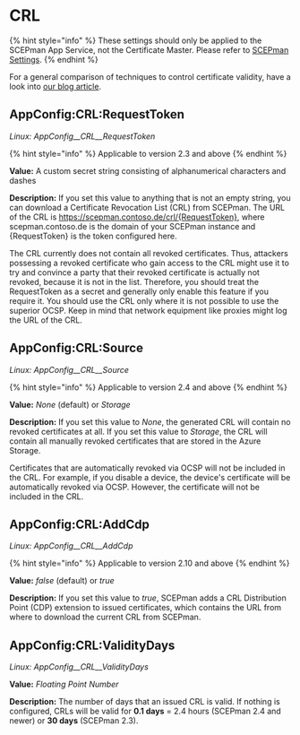 # CRL

{% hint style="info" %}
These settings should only be applied to the SCEPman App Service, not the Certificate Master. Please refer to [SCEPman Settings](./).
{% endhint %}

For a general comparison of techniques to control certificate validity, have a look into [our blog article](https://www.glueckkanja.com/blog/products/2023/05/certificate-revocation-en/).

## AppConfig:CRL:RequestToken

_Linux: AppConfig\_\_CRL\_\_RequestToken_

{% hint style="info" %}
Applicable to version 2.3 and above
{% endhint %}

**Value:** A custom secret string consisting of alphanumerical characters and dashes

**Description:** If you set this value to anything that is not an empty string, you can download a Certificate Revocation List (CRL) from SCEPman. The URL of the CRL is https://scepman.contoso.de/crl/{RequestToken}, where scepman.contoso.de is the domain of your SCEPman instance and {RequestToken} is the token configured here.

The CRL currently does not contain all revoked certificates. Thus, attackers possessing a revoked certificate who gain access to the CRL might use it to try and convince a party that their revoked certificate is actually not revoked, because it is not in the list. Therefore, you should treat the RequestToken as a secret and generally only enable this feature if you require it. You should use the CRL only where it is not possible to use the superior OCSP. Keep in mind that network equipment like proxies might log the URL of the CRL.

## AppConfig:CRL:Source

_Linux: AppConfig\_\_CRL\_\_Source_

{% hint style="info" %}
Applicable to version 2.4 and above
{% endhint %}

**Value:** _None_ (default) or _Storage_

**Description:** If you set this value to _None_, the generated CRL will contain no revoked certificates at all. If you set this value to _Storage_, the CRL will contain all manually revoked certificates that are stored in the Azure Storage.

Certificates that are automatically revoked via OCSP will not be included in the CRL. For example, if you disable a device, the device's certificate will be automatically revoked via OCSP. However, the certificate will not be included in the CRL.

## AppConfig:CRL:AddCdp

_Linux: AppConfig\_\_CRL\_\_AddCdp_

{% hint style="info" %}
Applicable to version 2.10 and above
{% endhint %}

**Value:** _false_ (default) or _true_

**Description:** If you set this value to _true_, SCEPman adds a CRL Distribution Point (CDP) extension to issued certificates, which contains the URL from where to download the current CRL from SCEPman.

## AppConfig:CRL:ValidityDays

_Linux: AppConfig\_\_CRL\_\_ValidityDays_

**Value:** _Floating Point Number_

**Description:** The number of days that an issued CRL is valid. If nothing is configured, CRLs will be valid for **0.1 days** = 2.4 hours (SCEPman 2.4 and newer) or **30 days** (SCEPman 2.3).
